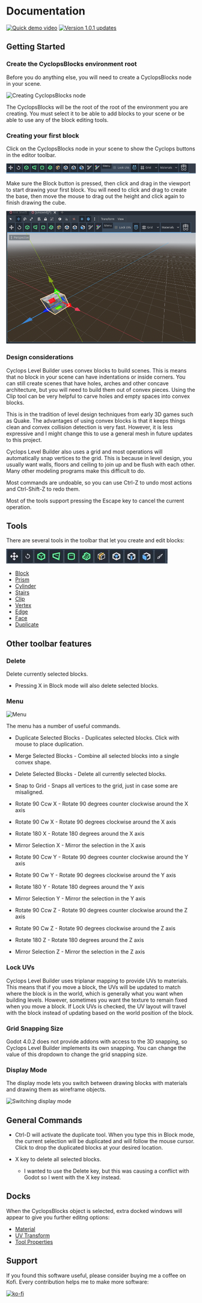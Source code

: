 # Documentation

[![Quick demo video](https://img.youtube.com/vi/UAqmm6WIWhA/0.jpg)](https://www.youtube.com/watch?v=UAqmm6WIWhA)
[![Version 1.0.1 updates](https://img.youtube.com/vi/AoG6olKg2_8/0.jpg)](https://www.youtube.com/watch?v=AoG6olKg2_8)


## Getting Started

### Create the CyclopsBlocks environment root

Before you do anything else, you will need to create a CyclopsBlocks node in your scene.

![Creating CyclopsBlocks node](add_CyclopsBlocks_node.jpg)

The CyclopsBlocks will be the root of the root of the environment you are creating.  You must select it to be able to add blocks to your scene or be able to use any of the block editing tools.

### Creating your first block

Click on the CyclopsBlocks node in your scene to show the Cyclops buttons in the editor toolbar.

![Starting editor menu](starting_editor_menu.jpg)

Make sure the Block button is pressed, then click and drag in the viewport to start drawing your first block.  You will need to click and drag to create the base, then move the mouse to drag out the height and click again to finish drawing the cube.

![Dragging out your first block](drag_create_cube.gif)

### Design considerations

Cyclops Level Builder uses convex blocks to build scenes.  This is means that no block in your scene can have indentations or inside corners.  You can still create scenes that have holes, arches and other concave architecture, but you will need to build them out of convex pieces.  Using the Clip tool can be very helpful to carve holes and empty spaces into convex blocks.

This is in the tradition of level design techniques from early 3D games such as Quake.  The advantages of using convex blocks is that it keeps things clean and convex collision detection is very fast.  However, it is less expressive and I might change this to use a general mesh in future updates to this project. 

Cyclops Level Builder also uses a grid and most operations will automatically snap vertices to the grid.  This is because in level design, you usually want walls, floors and ceiling to join up and be flush with each other.  Many other modeling programs make this difficult to do.

Most commands are undoable, so you can use Ctrl-Z to undo most actions and Ctrl-Shift-Z to redo them.

Most of the tools support pressing the Escape key to cancel the current operation.



## Tools

There are several tools in the toolbar that let you create and edit blocks:

![Tool buttons](tool_buttons.jpg)

* [Block](tool_block.md)
* [Prism](tool_prism.md)
* [Cylinder](tool_cylinder.md)
* [Stairs](tool_stairs.md)
* [Clip](tool_clip.md)
* [Vertex](tool_vertex.md)
* [Edge](tool_edge.md)
* [Face](tool_face.md)
* [Duplicate](tool_duplicate.md)



## Other toolbar features

### Delete

Delete currently selected blocks.

* Pressing X in Block mode will also delete selected blocks.

### Menu

![Menu](edit_menu.jpg)

The menu has a number of useful commands.

* Duplicate Selected Blocks - Duplicates selected blocks.  Click with mouse to place duplication.
* Merge Selected Blocks - Combine all selected blocks into a single convex shape.
* Delete Selected Blocks - Delete all currently selected blocks.
* Snap to Grid - Snaps all vertices to the grid, just in case some are misaligned.

* Rotate 90 Ccw X - Rotate 90 degrees counter clockwise around the X axis
* Rotate 90 Cw X - Rotate 90 degrees clockwise around the X axis
* Rotate 180 X - Rotate 180 degrees around the X axis
* Mirror Selection X - Mirror the selection in the X axis

* Rotate 90 Ccw Y - Rotate 90 degrees counter clockwise around the Y axis
* Rotate 90 Cw Y - Rotate 90 degrees clockwise around the Y axis
* Rotate 180 Y - Rotate 180 degrees around the Y axis
* Mirror Selection Y - Mirror the selection in the Y axis

* Rotate 90 Ccw Z - Rotate 90 degrees counter clockwise around the Z axis
* Rotate 90 Cw Z - Rotate 90 degrees clockwise around the Z axis
* Rotate 180 Z - Rotate 180 degrees around the Z axis
* Mirror Selection Z - Mirror the selection in the Z axis

### Lock UVs

Cyclops Level Builder uses triplanar mapping to provide UVs to materials.  This means that if you move a block, the UVs will be updated to match where the block is in the world, which is generally what you want when building levels.  However, sometimes you want the texture to remain fixed when you move a block.  If Lock UVs is checked, the UV layout will travel with the block instead of updating based on the world position of the block.

### Grid Snapping Size

Godot 4.0.2 does not provide addons with access to the 3D snapping, so Cyclops Level Builder implements its own snapping.  You can change the value of this dropdown to change the grid snapping size.


### Display Mode

The display mode lets you switch between drawing blocks with materials and drawing them as wireframe objects.

![Switching display mode](switching_display_mode.gif)


## General Commands

* Ctrl-D will activate the duplicate tool.  When you type this in Block mode, the current selection will be duplicated and will follow the mouse cursor.  Click to drop the duplicated blocks at your desired location.

* X key to delete all selected blocks.
    * I wanted to use the Delete key, but this was causing a conflict with Godot so I went with the X key instead.


## Docks

When the CyclopsBlocks object is selected, extra docked windows will appear to give you further editng options:

* [Material](dock_material.md)
* [UV Transform](dock_uv_transform.md)
* [Tool Properties](dock_tool_properties.md)


## Support

If you found this software useful, please consider buying me a coffee on Kofi.  Every contribution helps me to make more software:

[![ko-fi](https://ko-fi.com/img/githubbutton_sm.svg)](https://ko-fi.com/Y8Y43J6OB)

